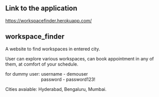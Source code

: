## Link to the application
https://workspacefinder.herokuapp.com/

## workspace_finder
A website to find workspaces in entered city.

User can explore various workspaces, can book appointment in any of them, at comfort of your schedule.<br/>

for dummy user: username - demouser<br/>
&emsp;&emsp;&emsp;&emsp;&emsp;&emsp;&emsp;&emsp;password - password123!<br/>
                
Cities avaiable: Hyderabad, Bengaluru, Mumbai.
